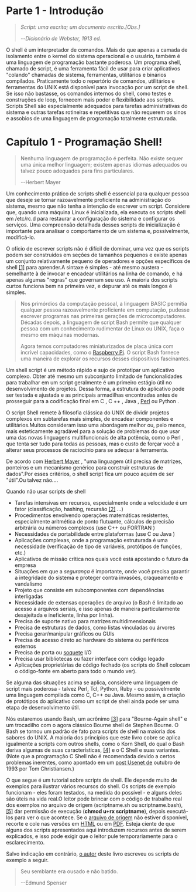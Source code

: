 # Parte 1 - Introdução

> _Script: uma escrita; um documento escrito.\[Obs.\]_
>
> --_Dicionário de Webster, 1913 ed._

O shell é um interpretador de comandos. Mais do que apenas a camada de isolamento entre o kernel do sistema operacional e o usuário, também é uma linguagem de programação bastante poderosa. Um programa shell, chamado de script, é uma ferramenta fácil de usar para criar aplicativos "colando" chamadas de sistema, ferramentas, utilitários e binários compilados. Praticamente todo o repertório de comandos, utilitários e ferramentas do UNIX está disponível para invocação por um script de shell. Se isso não bastasse, os comandos internos do shell, como testes e construções de loop, fornecem mais poder e flexibilidade aos scripts. Scripts Shell são especialmente adequados para tarefas administrativas do sistema e outras tarefas rotineiras e repetitivas que não requerem os sinos e assobios de uma linguagem de programação totalmente estruturada.

# Capítulo 1 - Programação Shell!

> Nenhuma linguagem de programação é perfeita. Não existe sequer uma única melhor linguagem; existem apenas idiomas adequados ou talvez pouco adequados para fins particulares.
>
> --Herbert Mayer

Um conhecimento prático de scripts shell é essencial para qualquer pessoa que deseje se tornar razoavelmente proficiente na administração do sistema, mesmo que não tenha a intenção de escrever um script. Considere que, quando uma máquina Linux é inicializada, ela executa os scripts shell em /etc/rc.d para restaurar a configuração do sistema e configurar os serviços. Uma compreensão detalhada desses scripts de inicialização é importante para analisar o comportamento de um sistema e, possivelmente, modificá-lo.

O ofício de escrever scripts não é difícil de dominar, uma vez que os scripts podem ser construídos em seções de tamanhos pequenos e existe apenas um conjunto relativamente pequeno de operadores e opções específicos de shell [\[1\]](http://tldp.org/LDP/abs/html/abs-guide.html#FTN.AEN62) para aprender.A sintaxe é simples - até mesmo austera - semelhante à de invocar e encadear utilitários na linha de comando, e há apenas algumas "regras" que governam seu uso. A maioria dos scripts curtos funciona bem na primeira vez, e depurar até os mais longos é simples.

> Nos primórdios da computação pessoal, a linguagem BASIC permitia qualquer pessoa razoavelmente proficiente em computação, pudesse escrever programas nas primeiras gerações de microcomputadores. Décadas depois, a linguagem de script Bash permite que qualquer pessoa com um conhecimento rudimentar de Linux ou UNIX, faça o mesmo em máquinas modernas.
>
> Agora temos computadores miniaturizados de placa única com incrível capacidades, como o [Raspberry Pi](http://www.raspberrypi.org/). O script Bash fornece uma maneira de explorar os recursos desses dispositivos fascinantes.

Um shell script é um método rápido e sujo de prototipar um aplicativo complexo. Obter até mesmo um subconjunto limitado de funcionalidades para trabalhar em um script geralmente é um primeiro estágio útil no desenvolvimento de projetos. Dessa forma, a estrutura do aplicativo pode ser testada e ajustada e as principais armadilhas encontradas antes de prosseguir para a codificação final em C , C ++ , Java , [Perl](http://tldp.org/LDP/abs/html/abs-guide.html#PERLREF) ou Python .

O script Shell remete à filosofia clássica do UNIX de dividir projetos complexos em subtarefas mais simples, de encadear componentes e utilitários.Muitos consideram isso uma abordagem melhor ou, pelo menos, mais esteticamente agradável para a solução de problemas do que usar uma das novas linguagens multifuncionais de alta potência, como o Perl , que tenta ser tudo para todas as pessoas, mas o custo de forçar você a alterar seus processos de raciocínio para se adequar à ferramenta.

De acordo com [Herbert Mayer](http://tldp.org/LDP/abs/html/abs-guide.html#MAYERREF) , "uma linguagem útil precisa de matrizes, ponteiros e um mecanismo genérico para construir estruturas de dados".Por esses critérios, o shell script fica um pouco aquém de ser "útil".Ou talvez não....

Quando não usar scripts de shell

*   Tarefas intensivas em recursos, especialmente onde a velocidade é um fator \(classificação, hashing, recursão [\[2\]](http://tldp.org/LDP/abs/html/abs-guide.html#FTN.AEN87) ...\)
*   Procedimentos envolvendo operações matemáticas resistentes, especialmente aritmética de ponto flutuante, cálculos de precisão arbitrária ou números complexos \(use C++ ou FORTRAN \)
*   Necessidades de portabilidade entre plataformas \(use C ou Java \)
*   Aplicações complexas, onde a programação estruturada é uma necessidade \(verificação de tipo de variáveis, protótipos de funções, etc.\)
*   Aplicativos de missão crítica nos quais você está apostando o futuro da empresa
*   Situações em que a _segurança_ é importante, onde você precisa garantir a integridade do sistema e proteger contra invasões, craqueamento e vandalismo
*   Projeto que consiste em subcomponentes com dependências interligadas
*   Necessidade de extensas operações de arquivo \(o Bash é limitado ao acesso a arquivos seriais, e isso apenas de maneira particularmente desajeitada e ineficiente, linha por linha\).
*   Precisa de suporte nativo para matrizes multidimensionais
*   Precisa de estruturas de dados, como listas vinculadas ou árvores
*   Precisa gerar/manipular gráficos ou GUIs
*   Precisa de acesso direto ao hardware do sistema ou periféricos externos
*   Precisa de porta ou [soquete](http://tldp.org/LDP/abs/html/abs-guide.html#SOCKETREF) I/O
*   Precisa usar bibliotecas ou fazer interface com código legado
*   Aplicações proprietárias de código fechado \(os scripts do Shell colocam o código-fonte em aberto para todo o mundo ver\).

Se alguma das situações acima se aplica, considere uma linguagem de script mais poderosa - talvez Perl, Tcl, Python, Ruby - ou possivelmente uma linguagem compilada como C, C++ ou Java. Mesmo assim, a criação de protótipos do aplicativo como um script de shell ainda pode ser uma etapa de desenvolvimento útil.

Nós estaremos usando Bash, um acrônimo [\[3\]](http://tldp.org/LDP/abs/html/abs-guide.html#FTN.AEN139) para "Bourne-Again shell" e um trocadilho com o agora clássico Bourne shell de Stephen Bourne. O Bash se tornou um padrão de fato para scripts de shell na maioria dos sabores do UNIX. A maioria dos princípios que este livro cobre se aplica igualmente a scripts com outros shells, como o Korn Shell, do qual o Bash deriva algumas de suas características, [\[4\]](http://tldp.org/LDP/abs/html/abs-guide.html#FTN.AEN147) e o C Shell e suas variantes. \(Note que a programação C Shell não é recomendada devido a certos problemas inerentes, como apontado em um [post Usenet de](http://www.faqs.org/faqs/unix-faq/shell/csh-whynot/) outubro de 1993 por Tom Christiansen.\)

O que segue é um tutorial sobre scripts de shell. Ele depende muito de exemplos para ilustrar vários recursos do shell. Os scripts de exemplo funcionam - eles foram testados, na medida do possível - e alguns deles são úteis na vida real.O leitor pode brincar com o código de trabalho real dos exemplos no arquivo de origem \(scriptname.sh ou scriptname.bash\), [\[5\]](http://tldp.org/LDP/abs/html/abs-guide.html#FTN.AEN157) dar permissão de execução \(**chmod u+rx scriptname**\), depois executá-los para ver o que acontece. Se o [arquivo de origem](http://bash.deta.in/abs-guide-latest.tar.bz2) não estiver disponível, recorte e cole nas versões em [HTML](http://www.tldp.org/LDP/abs/abs-guide.html.tar.gz) ou em [PDF](http://bash.deta.in/abs-guide.pdf). Esteja ciente de que alguns dos scripts apresentados aqui introduzem recursos antes de serem explicados, e isso pode exigir que o leitor pule temporariamente para o esclarecimento.

Salvo indicação em contrário, [o autor](mailto:thegrendel.abs@gmail.com) deste livro escreveu os scripts de exemplo a seguir.

> Seu semblante era ousado e não batido.
>
> --Edmund Spenser
